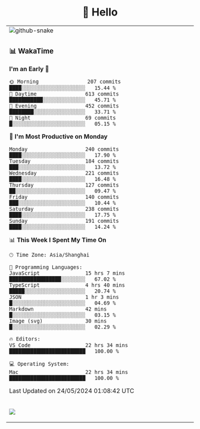 <div align="center">

# 🙋 Hello

<table>

  <tr>
  <td>
    <img
  alt="github-snake"
  src="profile-snake-contrib/github-user-contribution.svg"
/>
  </td>
</tr>

<tr><td>

### 📊 WakaTime

<!--START_SECTION:waka-->
**I'm an Early 🐤** 

```text
🌞 Morning                207 commits         ████░░░░░░░░░░░░░░░░░░░░░   15.44 % 
🌆 Daytime                613 commits         ███████████░░░░░░░░░░░░░░   45.71 % 
🌃 Evening                452 commits         ████████░░░░░░░░░░░░░░░░░   33.71 % 
🌙 Night                  69 commits          █░░░░░░░░░░░░░░░░░░░░░░░░   05.15 % 
```
📅 **I'm Most Productive on Monday** 

```text
Monday                   240 commits         ████░░░░░░░░░░░░░░░░░░░░░   17.90 % 
Tuesday                  184 commits         ███░░░░░░░░░░░░░░░░░░░░░░   13.72 % 
Wednesday                221 commits         ████░░░░░░░░░░░░░░░░░░░░░   16.48 % 
Thursday                 127 commits         ██░░░░░░░░░░░░░░░░░░░░░░░   09.47 % 
Friday                   140 commits         ███░░░░░░░░░░░░░░░░░░░░░░   10.44 % 
Saturday                 238 commits         ████░░░░░░░░░░░░░░░░░░░░░   17.75 % 
Sunday                   191 commits         ████░░░░░░░░░░░░░░░░░░░░░   14.24 % 
```


📊 **This Week I Spent My Time On** 

```text
🕑︎ Time Zone: Asia/Shanghai

💬 Programming Languages: 
JavaScript               15 hrs 7 mins       █████████████████░░░░░░░░   67.02 % 
TypeScript               4 hrs 40 mins       █████░░░░░░░░░░░░░░░░░░░░   20.74 % 
JSON                     1 hr 3 mins         █░░░░░░░░░░░░░░░░░░░░░░░░   04.69 % 
Markdown                 42 mins             █░░░░░░░░░░░░░░░░░░░░░░░░   03.15 % 
Image (svg)              30 mins             █░░░░░░░░░░░░░░░░░░░░░░░░   02.29 % 

🔥 Editors: 
VS Code                  22 hrs 34 mins      █████████████████████████   100.00 % 

💻 Operating System: 
Mac                      22 hrs 34 mins      █████████████████████████   100.00 % 
```


 Last Updated on 24/05/2024 01:08:42 UTC
<!--END_SECTION:waka-->

</td></tr>
<td>
  <!-- programming tool icon 编程工具图标 -->

<img src="https://skillicons.dev/icons?i=sass,ts,jest,express,nuxt,firebase,gatsby,js,vue,react,redux,docker,discord,mongodb,stackoverflow,idea,git,vscode,github,gitlab,figma,vite,svg,next,gulp,webpack,bootstrap,jquery,swift,prisma" /><br>

  </td>
</table>
